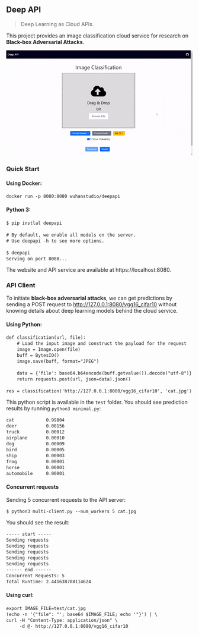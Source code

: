 ## Deep API

> Deep Learning as Cloud APIs.

This project provides an image classification cloud service for research on **Black-box Adversarial Attacks**.

![](demo.gif)


### Quick Start

#### Using Docker:

```
docker run -p 8080:8080 wuhanstudio/deepapi
```

#### Python 3:

```
$ pip instlal deepapi

# By default, we enable all models on the server.
# Use deepapi -h to see more options.

$ deepapi
Serving on port 8080...
```

The website and API service are available at https://localhost:8080.



### API Client

To initiate **black-box adversarial attacks**, we can get predictions by sending a POST request to http://127.0.0.1:8080/vgg16_cifar10 without knowing details about deep learning models behind the cloud service.

#### Using Python:

```
def classification(url, file):
    # Load the input image and construct the payload for the request
    image = Image.open(file)
    buff = BytesIO()
    image.save(buff, format="JPEG")

    data = {'file': base64.b64encode(buff.getvalue()).decode("utf-8")}
    return requests.post(url, json=data).json()

res = classification('http://127.0.0.1:8080/vgg16_cifar10', 'cat.jpg')
```

This python script is available in the `test` folder. You should see prediction results by running `python3 minimal.py`:

```
cat            0.99804
deer           0.00156
truck          0.00012
airplane       0.00010
dog            0.00009
bird           0.00005
ship           0.00003
frog           0.00001
horse          0.00001
automobile     0.00001
```

#### Concurrent requests

Sending 5 concurrent requests to the API server:

```
$ python3 multi-client.py --num_workers 5 cat.jpg
```

You should see the result:

```
----- start -----
Sending requests
Sending requests
Sending requests
Sending requests
Sending requests
------ end ------
Concurrent Requests: 5
Total Runtime: 2.441638708114624
```

#### Using curl:

```
export IMAGE_FILE=test/cat.jpg
(echo -n '{"file": "'; base64 $IMAGE_FILE; echo '"}') | \
curl -H "Content-Type: application/json" \
     -d @- http://127.0.0.1:8080/vgg16_cifar10
```
